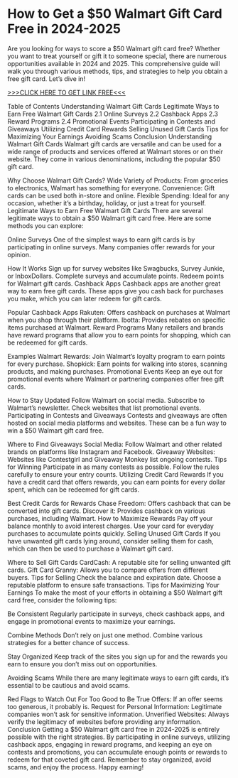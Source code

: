 # How to Get a $50 Walmart Gift Card Free in 2024-2025

Are you looking for ways to score a $50 Walmart gift card free? Whether you want to treat yourself or gift it to someone special, there are numerous opportunities available in 2024 and 2025. This comprehensive guide will walk you through various methods, tips, and strategies to help you obtain a free gift card. Let’s dive in!

[>>>CLICK HERE TO GET LINK FREE<<<](https://freesingup.online/Walmart/)

Table of Contents
Understanding Walmart Gift Cards
Legitimate Ways to Earn Free Walmart Gift Cards
2.1 Online Surveys
2.2 Cashback Apps
2.3 Reward Programs
2.4 Promotional Events
Participating in Contests and Giveaways
Utilizing Credit Card Rewards
Selling Unused Gift Cards
Tips for Maximizing Your Earnings
Avoiding Scams
Conclusion
Understanding Walmart Gift Cards
Walmart gift cards are versatile and can be used for a wide range of products and services offered at Walmart stores or on their website. They come in various denominations, including the popular $50 gift card.

Why Choose Walmart Gift Cards?
Wide Variety of Products: From groceries to electronics, Walmart has something for everyone.
Convenience: Gift cards can be used both in-store and online.
Flexible Spending: Ideal for any occasion, whether it’s a birthday, holiday, or just a treat for yourself.
Legitimate Ways to Earn Free Walmart Gift Cards
There are several legitimate ways to obtain a $50 Walmart gift card free. Here are some methods you can explore:

Online Surveys
One of the simplest ways to earn gift cards is by participating in online surveys. Many companies offer rewards for your opinion.

How It Works
Sign up for survey websites like Swagbucks, Survey Junkie, or InboxDollars.
Complete surveys and accumulate points.
Redeem points for Walmart gift cards.
Cashback Apps
Cashback apps are another great way to earn free gift cards. These apps give you cash back for purchases you make, which you can later redeem for gift cards.

Popular Cashback Apps
Rakuten: Offers cashback on purchases at Walmart when you shop through their platform.
Ibotta: Provides rebates on specific items purchased at Walmart.
Reward Programs
Many retailers and brands have reward programs that allow you to earn points for shopping, which can be redeemed for gift cards.

Examples
Walmart Rewards: Join Walmart’s loyalty program to earn points for every purchase.
Shopkick: Earn points for walking into stores, scanning products, and making purchases.
Promotional Events
Keep an eye out for promotional events where Walmart or partnering companies offer free gift cards.

How to Stay Updated
Follow Walmart on social media.
Subscribe to Walmart’s newsletter.
Check websites that list promotional events.
Participating in Contests and Giveaways
Contests and giveaways are often hosted on social media platforms and websites. These can be a fun way to win a $50 Walmart gift card free.

Where to Find Giveaways
Social Media: Follow Walmart and other related brands on platforms like Instagram and Facebook.
Giveaway Websites: Websites like Contestgirl and Giveaway Monkey list ongoing contests.
Tips for Winning
Participate in as many contests as possible.
Follow the rules carefully to ensure your entry counts.
Utilizing Credit Card Rewards
If you have a credit card that offers rewards, you can earn points for every dollar spent, which can be redeemed for gift cards.

Best Credit Cards for Rewards
Chase Freedom: Offers cashback that can be converted into gift cards.
Discover it: Provides cashback on various purchases, including Walmart.
How to Maximize Rewards
Pay off your balance monthly to avoid interest charges.
Use your card for everyday purchases to accumulate points quickly.
Selling Unused Gift Cards
If you have unwanted gift cards lying around, consider selling them for cash, which can then be used to purchase a Walmart gift card.

Where to Sell Gift Cards
CardCash: A reputable site for selling unwanted gift cards.
Gift Card Granny: Allows you to compare offers from different buyers.
Tips for Selling
Check the balance and expiration date.
Choose a reputable platform to ensure safe transactions.
Tips for Maximizing Your Earnings
To make the most of your efforts in obtaining a $50 Walmart gift card free, consider the following tips:

Be Consistent
Regularly participate in surveys, check cashback apps, and engage in promotional events to maximize your earnings.

Combine Methods
Don’t rely on just one method. Combine various strategies for a better chance of success.

Stay Organized
Keep track of the sites you sign up for and the rewards you earn to ensure you don’t miss out on opportunities.

Avoiding Scams
While there are many legitimate ways to earn gift cards, it’s essential to be cautious and avoid scams.

Red Flags to Watch Out For
Too Good to Be True Offers: If an offer seems too generous, it probably is.
Request for Personal Information: Legitimate companies won’t ask for sensitive information.
Unverified Websites: Always verify the legitimacy of websites before providing any information.
Conclusion
Getting a $50 Walmart gift card free in 2024-2025 is entirely possible with the right strategies. By participating in online surveys, utilizing cashback apps, engaging in reward programs, and keeping an eye on contests and promotions, you can accumulate enough points or rewards to redeem for that coveted gift card. Remember to stay organized, avoid scams, and enjoy the process. Happy earning!
